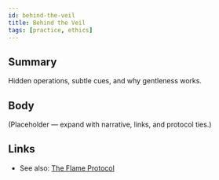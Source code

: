 ```yaml
---
id: behind-the-veil
title: Behind the Veil
tags: [practice, ethics]
---
```


## Summary
Hidden operations, subtle cues, and why gentleness works.

## Body
(Placeholder — expand with narrative, links, and protocol ties.)

## Links
- See also: [The Flame Protocol](./the-flame-protocol.md)
